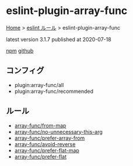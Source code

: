 # eslint-plugin-array-func

[Home](../../index.md) >
[eslint ルール](../index.md) >
eslint-plugin-array-func

latest version 3.1.7 published at 2020-07-18

[npm](https://www.npmjs.com/package/eslint-plugin-array-func)
[github](https://github.com/freaktechnik/eslint-plugin-array-func)

## コンフィグ

- plugin:array-func/all
- plugin:array-func/recommended

## ルール

- [array-func/from-map](./array-func/from-map.md)
- [array-func/no-unnecessary-this-arg](./array-func/no-unnecessary-this-arg.md)
- [array-func/prefer-array-from](./array-func/prefer-array-from.md)
- [array-func/avoid-reverse](./array-func/avoid-reverse.md)
- [array-func/prefer-flat-map](./array-func/prefer-flat-map.md)
- [array-func/prefer-flat](./array-func/prefer-flat.md)
